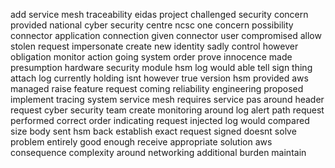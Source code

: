 add service mesh traceability eidas project challenged security concern provided national cyber security centre ncsc one concern possibility connector application connection given connector user compromised allow stolen request impersonate create new identity sadly control however obligation monitor action going system order prove innocence made presumption hardware security module hsm log would able tell sign thing attach log currently holding isnt however true version hsm provided aws managed raise feature request coming reliability engineering proposed implement tracing system service mesh requires service pas around header request cyber security team create monitoring around log alert path request performed correct order indicating request injected log would compared size body sent hsm back establish exact request signed doesnt solve problem entirely good enough receive appropriate solution aws consequence complexity around networking additional burden maintain